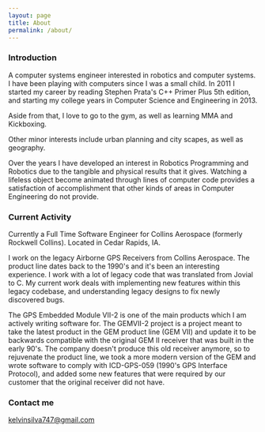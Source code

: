 ```yaml
---
layout: page
title: About
permalink: /about/
---
```

### Introduction

A computer systems engineer interested in robotics and computer systems. I have been playing with computers since I was a small child. In 2011 I started my career by reading Stephen Prata's C++ Primer Plus 5th edition, and starting my college years in Computer Science and Engineering in 2013. 

Aside from that, I love to go to the gym, as well as learning MMA and Kickboxing.

Other minor interests include urban planning and city scapes, as well as geography.

Over the years I have developed an interest in Robotics Programming and Robotics due to the tangible and physical results that it gives. Watching a lifeless object become animated through lines of computer code provides a satisfaction of accomplishment that other kinds of areas in Computer Engineering do not provide.

### Current Activity

Currently a Full Time Software Engineer for Collins Aerospace (formerly Rockwell Collins). Located in Cedar Rapids, IA.

I work on the legacy Airborne GPS Receivers from Collins Aerospace. The product line dates back to the 1990's and it's been an interesting experience. I work with a lot of legacy code that was translated from Jovial to C. My current work deals with implementing new features within this legacy codebase, and understanding legacy designs to fix newly discovered bugs. 

The GPS Embedded Module VII-2 is one of the main products which I am actively writing software for. The GEMVII-2 project is a project meant to take the latest product in the GEM product line (GEM VII) and update it to be backwards compatible with the original GEM II receiver that was built in the early 90's. The company doesn't produce this old receiver anymore, so to rejuvenate the product line, we took a more modern version of the GEM and wrote software to comply with ICD-GPS-059 (1990's GPS Interface Protocol), and added some new features that were required by our customer that the original receiver did not have.


### Contact me

[kelvinsilva747@gmail.com](mailto:kelvinsilva747@gmail.com)
